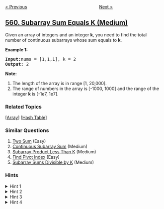 <!--|This file generated by command(leetcode description); DO NOT EDIT.    |-->
<!--+----------------------------------------------------------------------+-->
<!--|@author    openset <openset.wang@gmail.com>                           |-->
<!--|@link      https://github.com/openset                                 |-->
<!--|@home      https://github.com/openset/leetcode                        |-->
<!--+----------------------------------------------------------------------+-->

[< Previous](https://github.com/openset/leetcode/tree/master/problems/maximum-depth-of-n-ary-tree "Maximum Depth of N-ary Tree")
　　　　　　　　　　　　　　　　
[Next >](https://github.com/openset/leetcode/tree/master/problems/array-partition-i "Array Partition I")

## [560. Subarray Sum Equals K (Medium)](https://leetcode.com/problems/subarray-sum-equals-k "和为K的子数组")

<p>Given an array of integers and an integer <b>k</b>, you need to find the total number of continuous subarrays whose sum equals to <b>k</b>.</p>

<p><b>Example 1:</b><br />
<pre>
<b>Input:</b>nums = [1,1,1], k = 2
<b>Output:</b> 2
</pre>
</p>

<p><b>Note:</b><br>
<ol>
<li>The length of the array is in range [1, 20,000].</li>
<li>The range of numbers in the array is [-1000, 1000] and the range of the integer <b>k</b> is [-1e7, 1e7].</li>
</ol>
</p>

### Related Topics
  [[Array](https://github.com/openset/leetcode/tree/master/tag/array/README.md)]
  [[Hash Table](https://github.com/openset/leetcode/tree/master/tag/hash-table/README.md)]

### Similar Questions
  1. [Two Sum](https://github.com/openset/leetcode/tree/master/problems/two-sum) (Easy)
  1. [Continuous Subarray Sum](https://github.com/openset/leetcode/tree/master/problems/continuous-subarray-sum) (Medium)
  1. [Subarray Product Less Than K](https://github.com/openset/leetcode/tree/master/problems/subarray-product-less-than-k) (Medium)
  1. [Find Pivot Index](https://github.com/openset/leetcode/tree/master/problems/find-pivot-index) (Easy)
  1. [Subarray Sums Divisible by K](https://github.com/openset/leetcode/tree/master/problems/subarray-sums-divisible-by-k) (Medium)

### Hints
<details>
<summary>Hint 1</summary>
Will Brute force work here? Try to optimize it.
</details>

<details>
<summary>Hint 2</summary>
Can we optimize it by using some extra space?
</details>

<details>
<summary>Hint 3</summary>
What about storing sum frequencies in a hash table? Will it be useful?
</details>

<details>
<summary>Hint 4</summary>
sum(i,j)=sum(0,j)-sum(0,i), where sum(i,j) represents the sum of all the elements from index i to j-1.

Can we use this property to optimize it.
</details>
